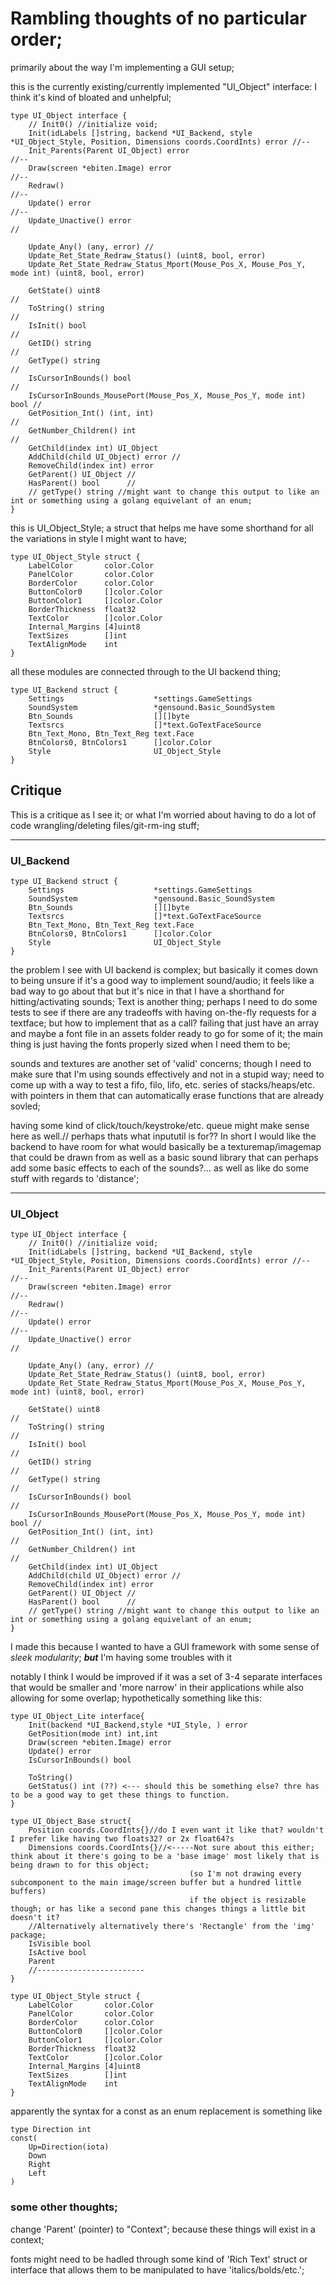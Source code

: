 # Rambling thoughts of no particular order;

primarily about the way I'm implementing a GUI setup;


this is the currently existing/currently implemented "UI_Object" interface: I think it's kind of bloated and unhelpful;
```
type UI_Object interface {
	// Init0() //initialize void;
	Init(idLabels []string, backend *UI_Backend, style *UI_Object_Style, Position, Dimensions coords.CoordInts) error //--
	Init_Parents(Parent UI_Object) error                                                                              //--
	Draw(screen *ebiten.Image) error                                                                                  //--
	Redraw()                                                                                                          //--
	Update() error                                                                                                    //--
	Update_Unactive() error                                                                                           //

	Update_Any() (any, error) //
	Update_Ret_State_Redraw_Status() (uint8, bool, error)
	Update_Ret_State_Redraw_Status_Mport(Mouse_Pos_X, Mouse_Pos_Y, mode int) (uint8, bool, error)

	GetState() uint8                                                    //
	ToString() string                                                   //
	IsInit() bool                                                       //
	GetID() string                                                      //
	GetType() string                                                    //
	IsCursorInBounds() bool                                             //
	IsCursorInBounds_MousePort(Mouse_Pos_X, Mouse_Pos_Y, mode int) bool //
	GetPosition_Int() (int, int)                                        //
	GetNumber_Children() int                                            //
	GetChild(index int) UI_Object
	AddChild(child UI_Object) error //
	RemoveChild(index int) error
	GetParent() UI_Object //
	HasParent() bool      //
	// getType() string //might want to change this output to like an int or something using a golang equivelant of an enum;
}
```
this is UI_Object_Style; a struct that helps me have some shorthand for all the variations in style I might want to have;
```
type UI_Object_Style struct {
	LabelColor       color.Color
	PanelColor       color.Color
	BorderColor      color.Color
	ButtonColor0     []color.Color
	ButtonColor1     []color.Color
	BorderThickness  float32
	TextColor        []color.Color
	Internal_Margins [4]uint8
	TextSizes        []int
	TextAlignMode    int
}

```
all these modules are connected through to the UI backend thing;
```
type UI_Backend struct {
	Settings                    *settings.GameSettings
	SoundSystem                 *gensound.Basic_SoundSystem
	Btn_Sounds                  [][]byte
	Textsrcs                    []*text.GoTextFaceSource
	Btn_Text_Mono, Btn_Text_Reg text.Face
	BtnColors0, BtnColors1      []color.Color
	Style                       UI_Object_Style
}
```


## Critique

This is a critique as I see it; or what I'm worried about having to do a lot of code wrangling/deleting files/git-rm-ing stuff;

---

### UI_Backend
```
type UI_Backend struct {
	Settings                    *settings.GameSettings
	SoundSystem                 *gensound.Basic_SoundSystem
	Btn_Sounds                  [][]byte
	Textsrcs                    []*text.GoTextFaceSource
	Btn_Text_Mono, Btn_Text_Reg text.Face
	BtnColors0, BtnColors1      []color.Color
	Style                       UI_Object_Style
}   
```
the problem I see with UI backend is complex; but basically it comes down to being unsure if it's a good way to implement sound/audio;
it feels like a bad way to go about that but it's nice in that I have a shorthand for hitting/activating sounds;
Text is another thing; perhaps I need to do some tests to see if there are any tradeoffs with having on-the-fly requests for a textface; but how to implement that as a call?
failing that just have an array and maybe a font file in an assets folder ready to go for some of it;
the main thing is just having the fonts properly sized when I need them to be;


sounds and textures are another set of 'valid' concerns; though I need to make sure that I'm using sounds effectively and not in a stupid way;
need to come up with a way to test a fifo, filo, lifo, etc. series of stacks/heaps/etc. with pointers in them that can automatically erase functions that are already sovled;

having some kind of click/touch/keystroke/etc. queue might make sense here as well.// perhaps thats what inpututil is for??
In short I would like the backend to have room for what would basically be a texturemap/imagemap that could be drawn from as well as a basic sound library that can perhaps add some basic effects to
each of the sounds?... as well as like do some stuff with regards to 'distance';


-----

### UI_Object


```
type UI_Object interface {
	// Init0() //initialize void;
	Init(idLabels []string, backend *UI_Backend, style *UI_Object_Style, Position, Dimensions coords.CoordInts) error //--
	Init_Parents(Parent UI_Object) error                                                                              //--
	Draw(screen *ebiten.Image) error                                                                                  //--
	Redraw()                                                                                                          //--
	Update() error                                                                                                    //--
	Update_Unactive() error                                                                                           //

	Update_Any() (any, error) //
	Update_Ret_State_Redraw_Status() (uint8, bool, error)
	Update_Ret_State_Redraw_Status_Mport(Mouse_Pos_X, Mouse_Pos_Y, mode int) (uint8, bool, error)

	GetState() uint8                                                    //
	ToString() string                                                   //
	IsInit() bool                                                       //
	GetID() string                                                      //
	GetType() string                                                    //
	IsCursorInBounds() bool                                             //
	IsCursorInBounds_MousePort(Mouse_Pos_X, Mouse_Pos_Y, mode int) bool //
	GetPosition_Int() (int, int)                                        //
	GetNumber_Children() int                                            //
	GetChild(index int) UI_Object
	AddChild(child UI_Object) error //
	RemoveChild(index int) error
	GetParent() UI_Object //
	HasParent() bool      //
	// getType() string //might want to change this output to like an int or something using a golang equivelant of an enum;
}
```

I made this because I wanted to have a GUI framework with some sense of *sleek modularity*; ***but*** I'm having some troubles with it

notably I think I would be improved if it was a set of 3-4 separate interfaces that would be smaller and 'more narrow' in their applications while also allowing for some overlap;
hypothetically something like this:

```
type UI_Object_Lite interface{
    Init(backend *UI_Backend,style *UI_Style, ) error
    GetPosition(mode int) int,int
    Draw(screen *ebiten.Image) error
    Update() error
    IsCursorInBounds() bool
    
    ToString()
    GetStatus() int (??) <--- should this be something else? thre has to be a good way to get these things to function.
}

type UI_Object_Base struct{
    Position coords.CoordInts{}//do I even want it like that? wouldn't I prefer like having two floats32? or 2x float64?s
    Dimensions coords.CoordInts{}//<-----Not sure about this either; think about it there's going to be a 'base image' most likely that is being drawn to for this object; 
                                        (so I'm not drawing every subcomponent to the main image/screen buffer but a hundred little buffers)
                                        if the object is resizable though; or has like a second pane this changes things a little bit doesn't it?
    //Alternatively alternatively there's 'Rectangle' from the 'img' package;
    IsVisible bool
    IsActive bool
    Parent 
    //------------------------
}

```



```
type UI_Object_Style struct {
	LabelColor       color.Color
	PanelColor       color.Color
	BorderColor      color.Color
	ButtonColor0     []color.Color
	ButtonColor1     []color.Color
	BorderThickness  float32
	TextColor        []color.Color
	Internal_Margins [4]uint8
	TextSizes        []int
	TextAlignMode    int
}

```
apparently the syntax for a const as an enum replacement is something like

```
type Direction int
const(
    Up=Direction(iota)
    Down
    Right
    Left
)

```

### some other thoughts;

change 'Parent' (pointer) to "Context"; because these things will exist in a context;

fonts might need to be hadled through some kind of 'Rich Text' struct or interface that allows them to be manipulated to have 'italics/bolds/etc.';